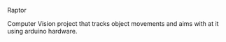 Raptor

Computer Vision project that tracks object movements and aims with at it using arduino hardware.
